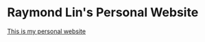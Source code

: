 # Raymond Lin's Personal Website

[This is my personal website](https://raymondlin1.github.io/Raymond-Lin-Website/about)
